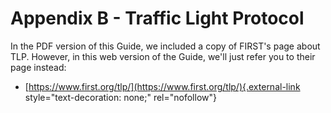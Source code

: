 # Appendix B - Traffic Light Protocol 

In the PDF version of this Guide, we included a copy of FIRST's page
about TLP. However, in this web version of the Guide, we'll just refer
you to their page instead:

-   [https://www.first.org/tlp/](https://www.first.org/tlp/){.external-link
    style="text-decoration: none;" rel="nofollow"}
    




